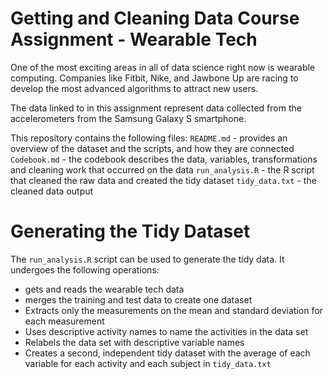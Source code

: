 # Getting and Cleaning Data Course Assignment - Wearable Tech

One of the most exciting areas in all of data science right now is wearable computing. 
Companies like Fitbit, Nike, and Jawbone Up are racing to develop the most advanced algorithms to attract new users. 

The data linked to in this assignment represent data collected from the accelerometers from the Samsung Galaxy S smartphone. 

This repository contains the following files:
  `README.md` - provides an overview of the dataset and the scripts, and how they are connected
  `Codebook.md` - the codebook describes the data, variables, transformations and cleaning work that occurred on the data
  `run_analysis.R` - the R script that cleaned the raw data and created the tidy dataset
  `tidy_data.txt` - the cleaned data output

# Generating the Tidy Dataset

The `run_analysis.R` script can be used to generate the tidy data. It undergoes the following operations:
  - gets and reads the wearable tech data
  - merges the training and test data to create one dataset
  - Extracts only the measurements on the mean and standard deviation for each measurement
  - Uses descriptive activity names to name the activities in the data set
  - Relabels the data set with descriptive variable names
  - Creates a second, independent tidy dataset with the average of each variable for each activity and each subject in `tidy_data.txt`
